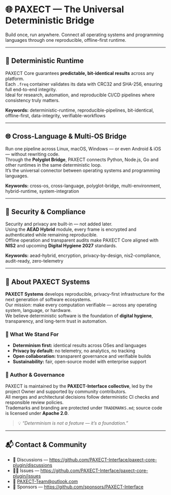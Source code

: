 



# 🌐 PAXECT — The Universal Deterministic Bridge
Build once, run anywhere. Connect all operating systems and programming languages through one reproducible, offline-first runtime.

---

## 🧩 Deterministic Runtime
PAXECT Core guarantees **predictable, bit-identical results** across any platform.  
Each `.freq` container validates its data with CRC32 and SHA-256, ensuring full end-to-end integrity.  
Ideal for research, automation, and reproducible CI/CD pipelines where consistency truly matters.

**Keywords:** deterministic-runtime, reproducible-pipelines, bit-identical, offline-first, data-integrity, verifiable-workflows

---

## 🌐 Cross-Language & Multi-OS Bridge
Run one pipeline across Linux, macOS, Windows — or even Android & iOS — without rewriting code.  
Through the **Polyglot Bridge**, PAXECT connects Python, Node.js, Go and other runtimes in the same deterministic loop.  
It’s the universal connector between operating systems and programming languages.

**Keywords:** cross-os, cross-language, polyglot-bridge, multi-environment, hybrid-runtime, system-integration

---

## 🔐 Security & Compliance
Security and privacy are built-in — not added later.  
Using the **AEAD Hybrid** module, every frame is encrypted and authenticated while remaining reproducible.  
Offline operation and transparent audits make PAXECT Core aligned with **NIS2** and upcoming **Digital Hygiene 2027** standards.

**Keywords:** aead-hybrid, encryption, privacy-by-design, nis2-compliance, audit-ready, zero-telemetry

---

## 🧠 About PAXECT Systems
**PAXECT Systems** develops reproducible, privacy-first infrastructure for the next generation of software ecosystems.  
Our mission: make every computation verifiable — across any operating system, language, or hardware.  
We believe deterministic software is the foundation of **digital hygiene**, transparency, and long-term trust in automation.

### 🧩 What We Stand For
- **Determinism first:** identical results across OSes and languages  
- **Privacy by default:** no telemetry, no analytics, no tracking  
- **Open collaboration:** transparent governance and verifiable builds  
- **Sustainability:** fair, open-source model with enterprise support

### 🧾 Author & Governance
PAXECT is maintained by the **PAXECT-Interface collective**, led by the project Owner and supported by community contributors.  
All merges and architectural decisions follow deterministic CI checks and responsible review policies.  
Trademarks and branding are protected under `TRADEMARKS.md`; source code is licensed under **Apache 2.0**.

> 💡 *“Determinism is not a feature — it’s a foundation.”*

---

## 📬 Contact & Community
- 💬 Discussions — [https://github.com/PAXECT-Interface/paxect-core-plugin/discussions  ](https://github.com/PAXECT-Interface/paxect-core-complete/discussions)
- 🧑‍💻 Issues — https://github.com/PAXECT-Interface/paxect-core-plugin/issues  
- 📧 PAXECT-Team@outlook.com  
- 💠 Sponsors — https://github.com/sponsors/PAXECT-Interface

